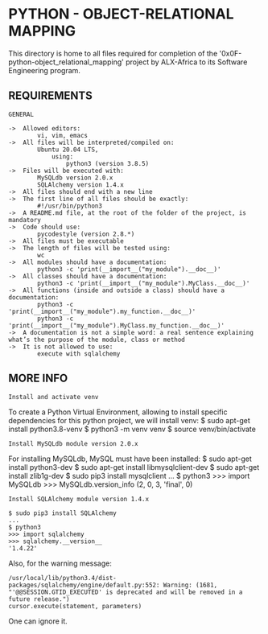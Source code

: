 # PYTHON - OBJECT-RELATIONAL MAPPING

This directory is home to all files required for completion of the '0x0F-python-object_relational_mapping' project by ALX-Africa to its Software Engineering program.

## REQUIREMENTS

```GENERAL```

	->	Allowed editors:
			vi, vim, emacs
	->	All files will be interpreted/compiled on:
			Ubuntu 20.04 LTS,
				using:
					python3 (version 3.8.5)
	->	Files will be executed with:
			MySQLdb version 2.0.x
			SQLAlchemy version 1.4.x
	->	All files should end with a new line
	->	The first line of all files should be exactly:
			#!/usr/bin/python3
	->	A README.md file, at the root of the folder of the project, is mandatory
	->	Code should use:
			pycodestyle (version 2.8.*)
	->	All files must be executable
	->	The length of files will be tested using:
			wc
	->	All modules should have a documentation:
			python3 -c 'print(__import__("my_module").__doc__)'
	->	All classes should have a documentation:
			python3 -c 'print(__import__("my_module").MyClass.__doc__)'
	->	All functions (inside and outside a class) should have a documentation:
			python3 -c 'print(__import__("my_module").my_function.__doc__)'
			python3 -c 'print(__import__("my_module").MyClass.my_function.__doc__)'
	->	A documentation is not a simple word: a real sentence explaining what’s the purpose of the module, class or method
	->	It is not allowed to use:
			execute with sqlalchemy

## MORE INFO

```Install and activate venv```

To create a Python Virtual Environment, allowing to install specific dependencies for this python project, we will install venv:
	$ sudo apt-get install python3.8-venv
	$ python3 -m venv venv
	$ source venv/bin/activate

```Install MySQLdb module version 2.0.x```

For installing MySQLdb, MySQL must have been installed:
	$ sudo apt-get install python3-dev
	$ sudo apt-get install libmysqlclient-dev
	$ sudo apt-get install zlib1g-dev
	$ sudo pip3 install mysqlclient
	...
	$ python3
	>>> import MySQLdb
	>>> MySQLdb.version_info 
	(2, 0, 3, 'final', 0)

```Install SQLAlchemy module version 1.4.x```

	$ sudo pip3 install SQLAlchemy
	...
	$ python3
	>>> import sqlalchemy
	>>> sqlalchemy.__version__ 
	'1.4.22'
Also, for the warning message:

	/usr/local/lib/python3.4/dist-packages/sqlalchemy/engine/default.py:552: Warning: (1681, "'@@SESSION.GTID_EXECUTED' is deprecated and will be removed in a future release.")
	cursor.execute(statement, parameters)

One can ignore it.